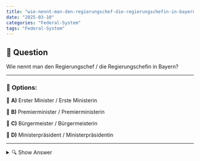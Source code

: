 ```yaml
---
title: "wie-nennt-man-den-regierungschef-die-regierungschefin-in-bayern"
date: "2025-03-10"
categories: "Federal-System"
tags: "Federal-System"
---
```


## 📌 **Question**

Wie nennt man den Regierungschef / die Regierungschefin in Bayern?



---

### 📝 **Options:**

🔘 **A)** Erster Minister / Erste Ministerin

🔘 **B)** Premierminister / Premierministerin

🔘 **C)** Bürgermeister / Bürgermeisterin

🔘 **D)** Ministerpräsident / Ministerpräsidentin

---

<details>
  <summary>🔍 Show Answer</summary>

  <p>
💡  <b>Correct Answer:</b>  d
  </p>
  <p>
    📖<b>Explanation:</b>
    Bayern ist eines der 16 Bundesländer Deutschlands und hat eine eigene Landesregierung. Der Regierungschef oder die Regierungschefin leitet diese Regierung, trifft wichtige politische Entscheidungen und repräsentiert das Bundesland nach außen. Unterschiedliche Bundesländer verwenden verschiedene Titel für diese Position. In Bayern ist der korrekte Titel spezifisch festgelegt. Verständnis der lokalen politischen Strukturen und Begriffe ist wichtig, um die richtige Bezeichnung für den Regierungsleiter oder die Regierungsleiterin zu kennen.
  </p>
</details>
